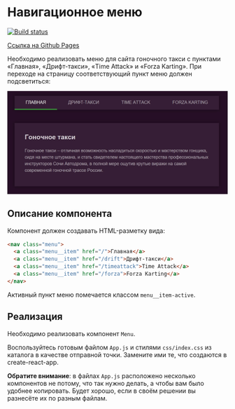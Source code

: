 Навигационное меню
===

[![Build status](https://ci.appveyor.com/api/projects/status/ei6oi813spq6siut?svg=true)](https://ci.appveyor.com/project/Oulegich/ra16-homeworks-router-menu)

[Ссылка на Github Pages](https://oulegich.github.io/ra16-homeworks-router-menu/)

Необходимо реализовать меню для сайта гоночного такси с пунктами «Главная», «Дрифт-такси», «Time Attack» и «Forza Karting». При переходе на страницу соответствующий пункт меню должен подсветиться:

![Навигационное меню](./pic/menu.jpg)

## Описание компонента

Компонент должен создавать HTML-разметку вида:
```html
<nav class="menu">
  <a class="menu__item" href="/">Главная</a>
  <a class="menu__item" href="/drift">Дрифт-такси</a>
  <a class="menu__item" href="/timeattack">Time Attack</a>
  <a class="menu__item" href="/forza">Forza Karting</a>
</nav>
```
Активный пункт меню помечается классом `menu__item-active`.

## Реализация

Необходимо реализовать компонент `Menu`.

Воспользуйтесь готовым файлом `App.js` и стилями `css/index.css` из каталога в качестве отправной точки. Замените ими те, что создаются в create-react-app.

**Обратите внимание**: в файлах `App.js` расположено несколько компонентов не потому, что так нужно делать, а чтобы вам было удобнее копировать. Будет хорошо, если в своём решении вы разнесёте их по разным файлам.
